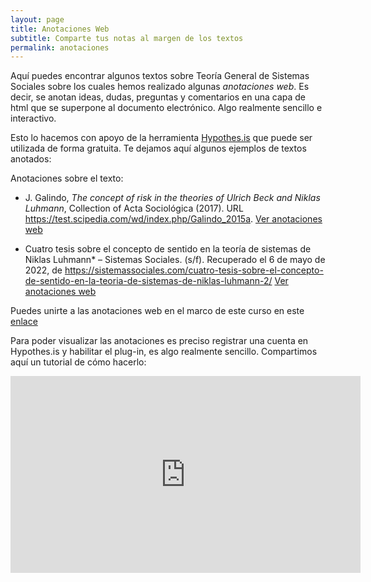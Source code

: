 ```yaml
---
layout: page
title: Anotaciones Web
subtitle: Comparte tus notas al margen de los textos
permalink: anotaciones
---
```


Aquí puedes encontrar algunos textos sobre Teoría General de Sistemas Sociales sobre los cuales hemos realizado algunas *anotaciones web*. Es decir, se anotan ideas, dudas, preguntas y comentarios en una capa de html que se superpone al documento electrónico. Algo realmente sencillo e interactivo.

Esto lo hacemos con apoyo de la herramienta [Hypothes.is](https://web.hypothes.is/) que puede ser utilizada de forma gratuita. Te dejamos aquí algunos ejemplos de textos anotados:

Anotaciones sobre el texto: 

* J. Galindo, *The concept of risk in the theories of Ulrich Beck and Niklas Luhmann*, Collection of Acta Sociológica (2017). URL https://test.scipedia.com/wd/index.php/Galindo_2015a. [Ver anotaciones web](https://hyp.is/X0vVapB9Eeyn6tcyjZ0KcQ/test.scipedia.com/wd/index.php/Galindo_2015a)

* Cuatro tesis sobre el concepto de sentido en la teoría de sistemas de Niklas Luhmann* – Sistemas Sociales. (s/f). Recuperado el 6 de mayo de 2022, de https://sistemassociales.com/cuatro-tesis-sobre-el-concepto-de-sentido-en-la-teoria-de-sistemas-de-niklas-luhmann-2/ [Ver anotaciones web](https://hyp.is/go?url=https%3A%2F%2Fsistemassociales.com%2Fcuatro-tesis-sobre-el-concepto-de-sentido-en-la-teoria-de-sistemas-de-niklas-luhmann-2%2F&group=__world__)

Puedes unirte a las anotaciones web en el marco de este curso en este [enlace](https://hypothes.is/groups/DxYW7ioX/tgss-2022a)

Para poder visualizar las anotaciones es preciso registrar una cuenta en Hypothes.is y habilitar el plug-in, es algo realmente sencillo. Compartimos aquí un tutorial de cómo hacerlo:

<iframe width="560" height="315" src="https://www.youtube.com/embed/klIKXj1qnUQ" title="YouTube video player" frameborder="0" allow="accelerometer; autoplay; clipboard-write; encrypted-media; gyroscope; picture-in-picture" allowfullscreen></iframe>

